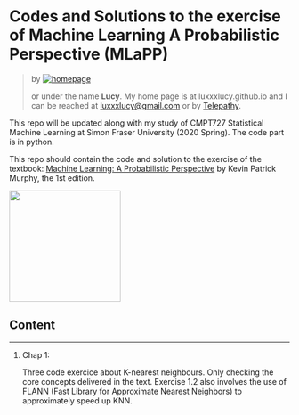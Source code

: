 # Codes and Solutions to the exercise of Machine Learning A Probabilistic Perspective (MLaPP)





> by     [![homepage](https://luxxxlucy.github.io/assets/logo.svg)](https://luxxxlucy.github.io/ "Redirect to homepage")
>
> or under the name __Lucy__. My home page is at luxxxlucy.github.io and I can be reached at luxxxlucy@gmail.com or by [Telepathy](https://en.wikipedia.org/wiki/Telepathy).

This repo will be updated along with my study of CMPT727 Statistical Machine Learning at Simon Fraser University  (2020 Spring). The code part is in python.

This repo should contain the code and solution to the exercise of the textbook: [Machine Learning: A Probabilistic Perspective](https://www.cs.ubc.ca/~murphyk/MLbook/) by Kevin Patrick Murphy, the 1st edition.

<img src="http://people.cs.ubc.ca/~murphyk/MLbook/cover-lowres.jpg" height="200" />

## Content

---



1. Chap 1:

   Three code exercice about K-nearest neighbours.  Only checking the core concepts delivered in the text. Exercise 1.2 also involves the use of FLANN (Fast Library for Approximate Nearest Neighbors)  to approximately speed up KNN.